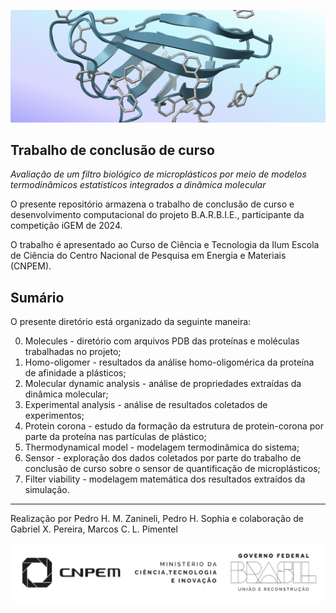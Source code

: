 
![header](header.png)

## Trabalho de conclusão de curso

*Avaliação de um filtro biológico de microplásticos por meio de modelos termodinâmicos estatísticos integrados a dinâmica molecular*

O presente repositório armazena o trabalho de conclusão de curso e desenvolvimento computacional do projeto B.A.R.B.I.E., participante da competição iGEM de 2024.

O trabalho é apresentado ao Curso de Ciência e Tecnologia da Ilum Escola de Ciência do Centro Nacional de Pesquisa em Energia e Materiais (CNPEM).

## Sumário

O presente diretório está organizado da seguinte maneira:

0. Molecules - diretório com arquivos PDB das proteínas e moléculas trabalhadas no projeto;
1. Homo-oligomer - resultados da análise homo-oligomérica da proteína de afinidade a plásticos; 
2. Molecular dynamic analysis - análise de propriedades extraídas da dinâmica molecular;
3. Experimental analysis - análise de resultados coletados de experimentos;
4. Protein corona - estudo da formação da estrutura de protein-corona por parte da proteína nas partículas de plástico;
5. Thermodynamical model - modelagem termodinâmica do sistema;
6. Sensor - exploração dos dados coletados por parte do trabalho de conclusão de curso sobre o sensor de quantificação de microplásticos;
7. Filter viability - modelagem matemática dos resultados extraídos da simulação.

---

Realização por Pedro H. M. Zanineli, Pedro H. Sophia e colaboração de Gabriel X. Pereira, Marcos C. L. Pimentel

![footer](footer.png)
